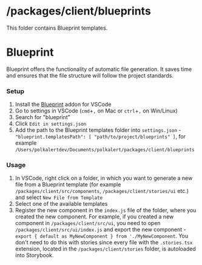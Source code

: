 # /packages/client/blueprints

This folder contains Blueprint templates.

# Blueprint

Blueprint offers the functionality of automatic file generation. It saves time and ensures that the file structure will follow the project standards.

### Setup

1.  Install the [Blueprint](https://marketplace.visualstudio.com/items?itemName=teamchilla.blueprint) addon for VSCode
2.  Go to settings in VSCode (`cmd`+`,` on Mac or `ctrl`+`,` on Win/Linux)
3.  Search for "blueprint"
4.  Click `Edit in settings.json`
5.  Add the path to the Blueprint templates folder into `settings.json` - `"blueprint.templatesPath": [ "path/to/project/blueprints" ]`, for example `/Users/polkalertdev/Documents/polkalert/packages/client/blueprints`

### Usage

1.  In VSCode, right click on a folder, in which you want to generate a new file from a Blueprint template (for example `/packages/client/src/components`, `/packages/client/stories/ui` etc.) and select `New File from Template`
2.  Select one of the available templates
3.  Register the new component in the `index.js` file of the folder, where you created the new component. For example, if you created a new component in `/packages/client/src/ui`, you need to open `/packages/client/src/ui/index.js` and export the new component - `export { default as MyNewComponent } from './MyNewComponent`. You don't need to do this with stories since every file with the `.stories.tsx` extension, located in the `/packages/client/stories` folder, is autoloaded into Storybook.
